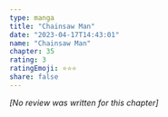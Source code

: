 ```yaml
---
type: manga
title: "Chainsaw Man"
date: "2023-04-17T14:43:01"
name: "Chainsaw Man"
chapter: 35
rating: 3
ratingEmoji: ⭐️⭐️⭐️
share: false
---
```


*[No review was written for this chapter]*
